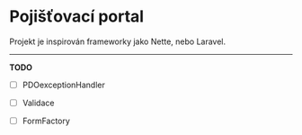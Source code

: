 # Pojišťovací portal

Projekt je inspirován frameworky jako Nette, nebo Laravel. 


---
**TODO**
- [ ] PDOexceptionHandler
- [ ] Validace
- [ ] FormFactory 

